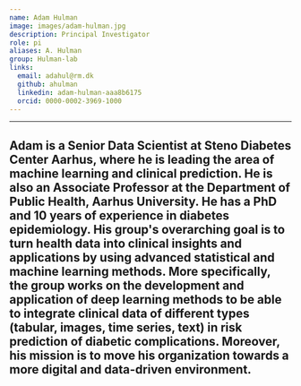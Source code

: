 ```yaml
---
name: Adam Hulman
image: images/adam-hulman.jpg
description: Principal Investigator
role: pi
aliases: A. Hulman
group: Hulman-lab
links:
  email: adahul@rm.dk
  github: ahulman
  linkedin: adam-hulman-aaa8b6175
  orcid: 0000-0002-3969-1000
---
```


---
Adam is a Senior Data Scientist at Steno Diabetes Center Aarhus, where he is leading the area of machine learning and clinical prediction. He is also an Associate Professor at the Department of Public Health, Aarhus University. He has a PhD and 10 years of experience in diabetes epidemiology. His group's overarching goal is to turn health data into clinical insights and applications by using advanced statistical and machine learning methods. More specifically, the group works on the development and application of deep learning methods to be able to integrate clinical data of different types (tabular, images, time series, text) in risk prediction of diabetic complications. Moreover, his mission is to move his organization towards a more digital and data-driven environment.
---

